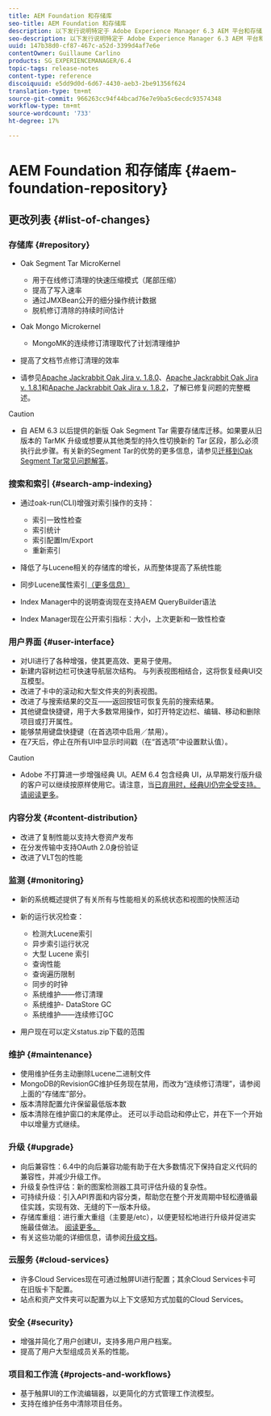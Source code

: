 ```yaml
---
title: AEM Foundation 和存储库
seo-title: AEM Foundation 和存储库
description: 以下发行说明特定于 Adobe Experience Manager 6.3 AEM 平台和存储库。
seo-description: 以下发行说明特定于 Adobe Experience Manager 6.3 AEM 平台和存储库。
uuid: 147b38d0-cf87-467c-a52d-3399d4af7e6e
contentOwner: Guillaume Carlino
products: SG_EXPERIENCEMANAGER/6.4
topic-tags: release-notes
content-type: reference
discoiquuid: e5dd9d0d-6d67-4430-aeb3-2be91356f624
translation-type: tm+mt
source-git-commit: 966263cc94f44bcad76e7e9ba5c6ecdc93574348
workflow-type: tm+mt
source-wordcount: '733'
ht-degree: 17%

---
```



# AEM Foundation 和存储库  {#aem-foundation-repository}

## 更改列表 {#list-of-changes}

### 存储库 {#repository}

* Oak Segment Tar MicroKernel

   * 用于在线修订清理的快速压缩模式（尾部压缩）
   * 提高了写入速率
   * 通过JMXBean公开的细分操作统计数据
   * 脱机修订清除的持续时间估计

* Oak Mongo Microkernel

   * MongoMK的连续修订清理取代了计划清理维护

* 提高了文档节点修订清理的效率
* 请参见[Apache Jackrabbit Oak Jira v. 1.8.0](https://archive.apache.org/dist/jackrabbit/oak/1.8.0/RELEASE-NOTES.txt)、[Apache Jackrabbit Oak Jira v. 1.8.1](https://archive.apache.org/dist/jackrabbit/oak/1.8.1/RELEASE-NOTES.txt)和[Apache Jackrabbit Oak Jira v. 1.8.2](https://archive.apache.org/dist/jackrabbit/oak/1.8.2/RELEASE-NOTES.txt)，了解已修复问题的完整概述。

>[!CAUTION]
>
>* 自 AEM 6.3 以后提供的新版 Oak Segment Tar 需要存储库迁移。如果要从旧版本的 TarMK 升级或想要从其他类型的持久性切换新的 Tar 区段，那么必须执行此步骤。有关新的Segment Tar的优势的更多信息，请参见[迁移到Oak Segment Tar常见问题解答](/help/sites-deploying/revision-cleanup.md#migrating-to-oak-segment-tar)。

>



### 搜索和索引 {#search-amp-indexing}

* 通过oak-run(CLI)增强对索引操作的支持：

   * 索引一致性检查
   * 索引统计
   * 索引配置Im/Export
   * 重新索引

* 降低了与Lucene相关的存储库的增长，从而整体提高了系统性能
* 同步Lucene属性索引[（更多信息）](https://wiki.apache.org/jackrabbit/Synchronous%20Lucene%20Property%20Indexes)
* Index Manager中的说明查询现在支持AEM QueryBuilder语法
* Index Manager现在公开索引指标：大小，上次更新和一致性检查

### 用户界面 {#user-interface}

* 对UI进行了各种增强，使其更高效、更易于使用。
* 新建内容树边栏可快速导航层次结构。 与列表视图相结合，这将恢复经典UI交互模型。
* 改进了卡中的滚动和大型文件夹的列表视图。
* 改进了与搜索结果的交互——返回按钮可恢复先前的搜索结果。
* 其他键盘快捷键，用于大多数常用操作，如打开特定边栏、编辑、移动和删除项目或打开属性。
* 能够禁用键盘快捷键（在首选项中启用／禁用）。
* 在7天后，停止在所有UI中显示时间戳（在“首选项”中设置默认值）。

>[!CAUTION]
>
>* Adobe 不打算进一步增强经典 UI。AEM 6.4 包含经典 UI，从早期发行版升级的客户可以继续按原样使用它。请注意，当[已弃用时，经典UI仍完全受支持。请阅读更多](/help/sites-deploying/ui-recommendations.md)。

>



### 内容分发 {#content-distribution}

* 改进了复制性能以支持大卷资产发布
* 在分发传输中支持OAuth 2.0身份验证
* 改进了VLT包的性能

### 监测 {#monitoring}

* 新的系统概述提供了有关所有与性能相关的系统状态和视图的快照活动
* 新的运行状况检查：

   * 检测大Lucene索引
   * 异步索引运行状况
   * 大型 Lucene 索引
   * 查询性能
   * 查询遍历限制
   * 同步的时钟
   * 系统维护——修订清理
   * 系统维护- DataStore GC
   * 系统维护——连续修订GC

* 用户现在可以定义status.zip下载的范围

### 维护 {#maintenance}

* 使用维护任务主动删除Lucene二进制文件
* MongoDB的RevisionGC维护任务现在禁用，而改为“连续修订清理”，请参阅上面的“存储库”部分。
* 版本清除配置允许保留最低版本数
* 版本清除在维护窗口的末尾停止。 还可以手动启动和停止它，并在下一个开始中以增量方式继续。

### 升级 {#upgrade}

* 向后兼容性：6.4中的向后兼容功能有助于在大多数情况下保持自定义代码的兼容性，并减少升级工作。
* 升级复杂性评估：新的图案检测器工具可评估升级的复杂性。
* 可持续升级：引入API界面和内容分类，帮助您在整个开发周期中轻松遵循最佳实践，实现有效、无缝的下一版本升级。
* 存储库重组：进行重大重组（主要是/etc），以便更轻松地进行升级并促进实施最佳做法。 [阅读更多。](/help/sites-deploying/repository-restructuring.md)
* 有关这些功能的详细信息，请参阅[升级文档](/help/sites-deploying/upgrade.md)。

### 云服务 {#cloud-services}

* 许多Cloud Services现在可通过触屏UI进行配置；其余Cloud Services卡可在旧版卡下配置。
* 站点和资产文件夹可以配置为以上下文感知方式加载的Cloud Services。

### 安全 {#security}

* 增强并简化了用户创建UI，支持多用户用户档案。
* 提高了用户大型组成员关系的性能。

### 项目和工作流 {#projects-and-workflows}

* 基于触屏UI的工作流编辑器，以更简化的方式管理工作流模型。
* 支持在维护任务中清除项目任务。

